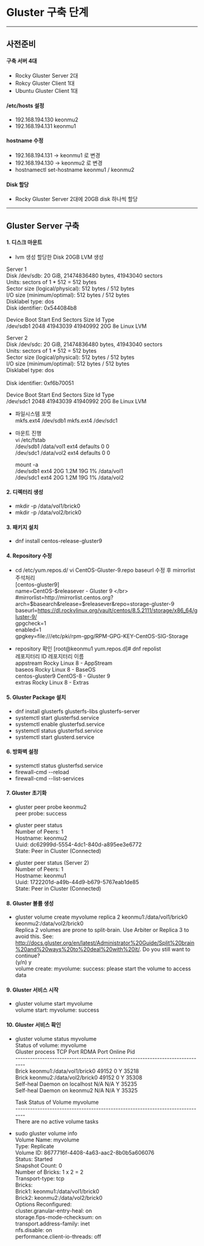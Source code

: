 # Gluster 구축 단계
------------------
## 사전준비
#### 구축 서버 4대
- Rocky Gluster Server 2대
- Rokcy Gluster Client 1대
- Ubuntu Gluster Client 1대
#### /etc/hosts 설정
- 192.168.194.130 keonmu2
- 192.168.194.131 keonmu1
#### hostname 수정
- 192.168.194.131 -> keonmu1 로 변경
- 192.168.194.130 -> keonmu2 로 변경
- hostnamectl set-hostname keonmu1 / keonmu2
#### Disk 할당
- Rocky Gluster Server 2대에 20GB disk 하나씩 할당
------------------

## Gluster Server 구축

#### 1. 디스크 마운트

- lvm 생성 
  할당한 Disk 20GB LVM 생성

Server 1 </br>
Disk /dev/sdb: 20 GiB, 21474836480 bytes, 41943040 sectors </br>
Units: sectors of 1 * 512 = 512 bytes </br>
Sector size (logical/physical): 512 bytes / 512 bytes </br>
I/O size (minimum/optimal): 512 bytes / 512 bytes </br>
Disklabel type: dos </br>
Disk identifier: 0x544084b8 </br>

Device     Boot Start      End  Sectors Size Id Type </br>
/dev/sdb1        2048 41943039 41940992  20G 8e Linux LVM </br>

Server 2 </br>
Disk /dev/sdc: 20 GiB, 21474836480 bytes, 41943040 sectors </br>
Units: sectors of 1 * 512 = 512 bytes </br>
Sector size (logical/physical): 512 bytes / 512 bytes </br>
I/O size (minimum/optimal): 512 bytes / 512 bytes </br>
Disklabel type: dos </br>  
Disk identifier: 0xf6b70051 </br>

Device     Boot Start      End  Sectors Size Id Type </br>
/dev/sdc1        2048 41943039 41940992  20G 8e Linux LVM </br>

- 파일시스템 포맷 </br>
  mkfs.ext4 /dev/sdb1
  mkfs.ext4 /dev/sdc1
  
- 마운트 진행 </br>
  vi /etc/fstab </br>
  /dev/sdb1 /data/vol1 ext4 defaults 0 0 </br>
  /dev/sdc1 /data/vol2 ext4 defaults 0 0 </br> 
  
  mount -a  </br> 
  /dev/sdb1           ext4       20G  1.2M   19G   1% /data/vol1 </br> 
  /dev/sdc1           ext4       20G  1.2M   19G   1% /data/vol2 </br> 

#### 2. 디렉터리 생성
- mkdir -p /data/vol1/brick0
- mkdir -p /data/vol2/brick0

#### 3. 패키지 설치
- dnf install centos-release-gluster9 </br>
  
#### 4. Repository 수정
- cd /etc/yum.repos.d/
  vi CentOS-Gluster-9.repo
  baseurl 수정 후 mirrorlist 주석처리    
[centos-gluster9] </br> 
name=CentOS-$releasever - Gluster 9 </br> 
#mirrorlist=http://mirrorlist.centos.org?arch=$basearch&release=$releasever&repo=storage-gluster-9 </br> 
baseurl=https://dl.rockylinux.org/vault/centos/8.5.2111/storage/x86_64/gluster-9/ </br> 
gpgcheck=1 </br> 
enabled=1 </br> 
gpgkey=file:///etc/pki/rpm-gpg/RPM-GPG-KEY-CentOS-SIG-Storage </br> 

- repository 확인
  [root@keonmu1 yum.repos.d]# dnf repolist </br> 
  레포지터리 ID                      레포지터리 이름 </br> 
  appstream                          Rocky Linux 8 - AppStream </br> 
  baseos                             Rocky Linux 8 - BaseOS </br> 
  centos-gluster9                    CentOS-8 - Gluster 9 </br> 
  extras                             Rocky Linux 8 - Extras </br> 

#### 5. Gluster Package 설치
- dnf install glusterfs glusterfs-libs glusterfs-server
- systemctl start glusterfsd.service
- systemctl enable glusterfsd.service
- systemctl status glusterfsd.service
- systemctl start glusterd.service

#### 6. 방화벽 설정
- systemctl status glusterfsd.service
- firewall-cmd --reload
- firewall-cmd --list-services

#### 7. Gluster 초기화

- gluster peer probe keonmu2 </br> 
  peer probe: success </br> 

- gluster peer status </br> 
  Number of Peers: 1 </br> 
  Hostname: keonmu2 </br> 
  Uuid: dc62999d-5554-4dc1-840d-a895ee3e6772 </br> 
  State: Peer in Cluster (Connected) </br> 

- gluster peer status (Server 2) </br> 
  Number of Peers: 1 </br> 
  Hostname: keonmu1 </br> 
  Uuid: 1722201d-a49b-44d9-b679-5767eab1de85 </br> 
  State: Peer in Cluster (Connected) </br> 

#### 8. Gluster 볼륨 생성
- gluster volume create myvolume replica 2 keonmu1:/data/vol1/brick0 keonmu2:/data/vol2/brick0 </br> 
  Replica 2 volumes are prone to split-brain. Use Arbiter or Replica 3 to avoid this. See:             
  http://docs.gluster.org/en/latest/Administrator%20Guide/Split%20brain%20and%20ways%20to%20deal%20with%20it/. 
  Do you still want to continue? </br> 
  (y/n) y </br> 
  volume create: myvolume: success: please start the volume to access data </br> 
  
#### 9. Gluster 서비스 시작
- gluster volume start myvolume </br>
  volume start: myvolume: success </br>
    
#### 10. Gluster 서비스 확인  
  - gluster volume status myvolume </br>
    Status of volume: myvolume </br>
    Gluster process                             TCP Port  RDMA Port  Online  Pid </br>
    ------------------------------------------------------------------------------ </br>
    Brick keonmu1:/data/vol1/brick0             49152     0          Y       35218 </br>
    Brick keonmu2:/data/vol2/brick0             49152     0          Y       35308 </br>
    Self-heal Daemon on localhost               N/A       N/A        Y       35235 </br>
    Self-heal Daemon on keonmu2                 N/A       N/A        Y       35325 </br>

    Task Status of Volume myvolume </br>
    ------------------------------------------------------------------------------ </br>
    There are no active volume tasks </br>

   - sudo gluster volume info </br>
     Volume Name: myvolume </br>
     Type: Replicate </br>
     Volume ID: 8677716f-4408-4a63-aac2-8b0b5a606076 </br>
     Status: Started </br>
     Snapshot Count: 0 </br>
     Number of Bricks: 1 x 2 = 2 </br>
     Transport-type: tcp </br>
     Bricks: </br>
     Brick1: keonmu1:/data/vol1/brick0 </br>
     Brick2: keonmu2:/data/vol2/brick0 </br>
     Options Reconfigured: </br>
     cluster.granular-entry-heal: on </br>
     storage.fips-mode-rchecksum: on </br>
     transport.address-family: inet </br>
     nfs.disable: on </br>
     performance.client-io-threads: off </br>

